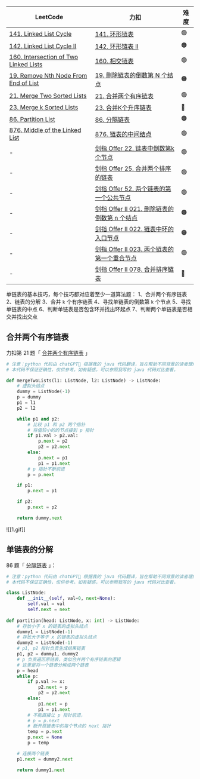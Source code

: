 | LeetCode                                                                                                 | 力扣                                                                                                                | 难度  |
| -------------------------------------------------------------------------------------------------------- | ----------------------------------------------------------------------------------------------------------------- | --- |
| [141. Linked List Cycle](https://leetcode.com/problems/linked-list-cycle/)                               | [141. 环形链表](https://leetcode.cn/problems/linked-list-cycle/)                                                      | 🟢  |
| [142. Linked List Cycle II](https://leetcode.com/problems/linked-list-cycle-ii/)                         | [142. 环形链表 II](https://leetcode.cn/problems/linked-list-cycle-ii/)                                                | 🟠  |
| [160. Intersection of Two Linked Lists](https://leetcode.com/problems/intersection-of-two-linked-lists/) | [160. 相交链表](https://leetcode.cn/problems/intersection-of-two-linked-lists/)                                       | 🟢  |
| [19. Remove Nth Node From End of List](https://leetcode.com/problems/remove-nth-node-from-end-of-list/)  | [19. 删除链表的倒数第 N 个结点](https://leetcode.cn/problems/remove-nth-node-from-end-of-list/)                              | 🟠  |
| [21. Merge Two Sorted Lists](https://leetcode.com/problems/merge-two-sorted-lists/)                      | [21. 合并两个有序链表](https://leetcode.cn/problems/merge-two-sorted-lists/)                                              | 🟢  |
| [23. Merge k Sorted Lists](https://leetcode.com/problems/merge-k-sorted-lists/)                          | [23. 合并K个升序链表](https://leetcode.cn/problems/merge-k-sorted-lists/)                                                | 🔴  |
| [86. Partition List](https://leetcode.com/problems/partition-list/)                                      | [86. 分隔链表](https://leetcode.cn/problems/partition-list/)                                                          | 🟠  |
| [876. Middle of the Linked List](https://leetcode.com/problems/middle-of-the-linked-list/)               | [876. 链表的中间结点](https://leetcode.cn/problems/middle-of-the-linked-list/)                                           | 🟢  |
| -                                                                                                        | [剑指 Offer 22. 链表中倒数第k个节点](https://leetcode.cn/problems/lian-biao-zhong-dao-shu-di-kge-jie-dian-lcof/)             | 🟢  |
| -                                                                                                        | [剑指 Offer 25. 合并两个排序的链表](https://leetcode.cn/problems/he-bing-liang-ge-pai-xu-de-lian-biao-lcof/)                 | 🟢  |
| -                                                                                                        | [剑指 Offer 52. 两个链表的第一个公共节点](https://leetcode.cn/problems/liang-ge-lian-biao-de-di-yi-ge-gong-gong-jie-dian-lcof/) | 🟢  |
| -                                                                                                        | [剑指 Offer II 021. 删除链表的倒数第 n 个结点](https://leetcode.cn/problems/SLwz0R/)                                           | 🟠  |
| -                                                                                                        | [剑指 Offer II 022. 链表中环的入口节点](https://leetcode.cn/problems/c32eOV/)                                                | 🟠  |
| -                                                                                                        | [剑指 Offer II 023. 两个链表的第一个重合节点](https://leetcode.cn/problems/3u1WK4/)                                             | 🟢  |
| -                                                                                                        | [剑指 Offer II 078. 合并排序链表](https://leetcode.cn/problems/vvXgSW/)                                                   | 🔴  |

单链表的基本技巧，每个技巧都对应着至少一道算法题：
1、合并两个有序链表
2、链表的分解
3、合并 `k` 个有序链表
4、寻找单链表的倒数第 `k` 个节点
5、寻找单链表的中点
6、判断单链表是否包含环并找出环起点
7、判断两个单链表是否相交并找出交点

## 合并两个有序链表
力扣第 21 题「 [合并两个有序链表](https://leetcode.cn/problems/merge-two-sorted-lists/) 」
```python
# 注意：python 代码由 chatGPT🤖 根据我的 java 代码翻译，旨在帮助不同背景的读者理解算法逻辑。
# 本代码不保证正确性，仅供参考。如有疑惑，可以参照我写的 java 代码对比查看。

def mergeTwoLists(l1: ListNode, l2: ListNode) -> ListNode:
    # 虚拟头结点
    dummy = ListNode(-1)
    p = dummy
    p1 = l1
    p2 = l2

    while p1 and p2: 
        # 比较 p1 和 p2 两个指针
        # 将值较小的的节点接到 p 指针
        if p1.val > p2.val:
            p.next = p2
            p2 = p2.next
        else:
            p.next = p1
            p1 = p1.next
        # p 指针不断前进
        p = p.next

    if p1:
        p.next = p1

    if p2:
        p.next = p2

    return dummy.next
```
![[1.gif]]

## 单链表的分解
86 题「 [分隔链表](https://leetcode.cn/problems/partition-list/) 」：
```python
# 注意：python 代码由 chatGPT🤖 根据我的 java 代码翻译，旨在帮助不同背景的读者理解算法逻辑。
# 本代码不保证正确性，仅供参考。如有疑惑，可以参照我写的 java 代码对比查看。

class ListNode:
    def __init__(self, val=0, next=None):
        self.val = val
        self.next = next
        
def partition(head: ListNode, x: int) -> ListNode:
    # 存放小于 x 的链表的虚拟头结点
    dummy1 = ListNode(-1)
    # 存放大于等于 x 的链表的虚拟头结点
    dummy2 = ListNode(-1)
    # p1, p2 指针负责生成结果链表
    p1, p2 = dummy1, dummy2
    # p 负责遍历原链表，类似合并两个有序链表的逻辑
    # 这里是将一个链表分解成两个链表
    p = head
    while p:
        if p.val >= x:
            p2.next = p
            p2 = p2.next
        else:
            p1.next = p
            p1 = p1.next
        # 不能直接让 p 指针前进，
        # p = p.next
        # 断开原链表中的每个节点的 next 指针
        temp = p.next
        p.next = None
        p = temp

    # 连接两个链表
    p1.next = dummy2.next

    return dummy1.next
```